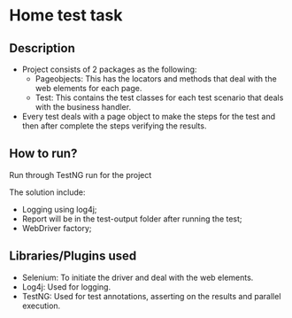 # Home test task

**Description**
-----
 * Project consists of 2 packages as the following:
     * Pageobjects: This has the locators and methods that deal with the web elements for each page.
     * Test: This contains the test classes for each test scenario that deals with the business handler.  
 * Every test deals with a page object to make the steps for the test and then after complete the steps verifying the results.
 

**How to run?**
----
Run through TestNG run for the project 

The solution include:
* Logging using log4j;
* Report will be in the test-output folder after running the test;
* WebDriver factory;

**Libraries/Plugins used**
-------------------
* Selenium: To initiate the driver and deal with the web elements.
* Log4j: Used for logging.
* TestNG: Used for test annotations, asserting on the results and parallel execution. 